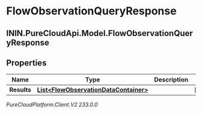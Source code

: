 # FlowObservationQueryResponse

## ININ.PureCloudApi.Model.FlowObservationQueryResponse

## Properties

|Name | Type | Description | Notes|
|------------ | ------------- | ------------- | -------------|
| **Results** | [**List&lt;FlowObservationDataContainer&gt;**](FlowObservationDataContainer) |  | [optional] |



_PureCloudPlatform.Client.V2 233.0.0_
